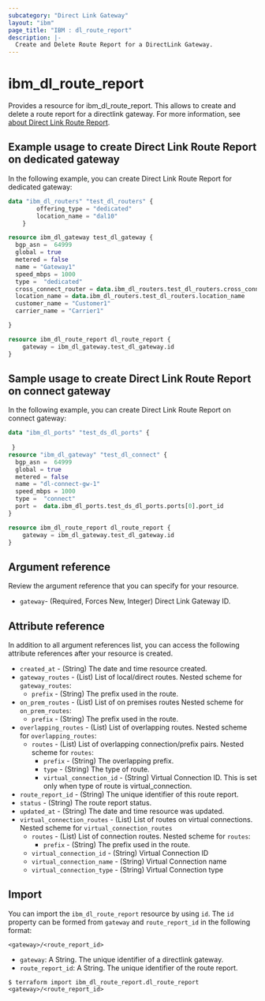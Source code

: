 ```yaml
---
subcategory: "Direct Link Gateway"
layout: "ibm"
page_title: "IBM : dl_route_report"
description: |-
  Create and Delete Route Report for a DirectLink Gateway.
---
```


# ibm_dl_route_report

Provides a resource for ibm_dl_route_report. This allows to create and delete a route report for a directlink gateway. For more information, see [about Direct Link Route Report](https://cloud.ibm.com/docs/dl?topic=dl-generate-route-reports&interface=ui).


## Example usage to create Direct Link Route Report on dedicated gateway
In the following example, you can create Direct Link Route Report for dedicated gateway:

```terraform
data "ibm_dl_routers" "test_dl_routers" {
		offering_type = "dedicated"
		location_name = "dal10"
	}

resource ibm_dl_gateway test_dl_gateway {
  bgp_asn =  64999
  global = true 
  metered = false
  name = "Gateway1"
  speed_mbps = 1000 
  type =  "dedicated" 
  cross_connect_router = data.ibm_dl_routers.test_dl_routers.cross_connect_routers[0].router_name
  location_name = data.ibm_dl_routers.test_dl_routers.location_name
  customer_name = "Customer1" 
  carrier_name = "Carrier1"

} 

resource ibm_dl_route_report dl_route_report {
    gateway = ibm_dl_gateway.test_dl_gateway.id
}
```

## Sample usage to create Direct Link Route Report on connect gateway
In the following example, you can create Direct Link Route Report on connect gateway:


```terraform
data "ibm_dl_ports" "test_ds_dl_ports" {
 
 }
resource "ibm_dl_gateway" "test_dl_connect" {
  bgp_asn =  64999
  global = true
  metered = false
  name = "dl-connect-gw-1"
  speed_mbps = 1000
  type =  "connect"
  port =  data.ibm_dl_ports.test_ds_dl_ports.ports[0].port_id
}

resource ibm_dl_route_report dl_route_report {
    gateway = ibm_dl_gateway.test_dl_gateway.id
}
```

## Argument reference
Review the argument reference that you can specify for your resource. 

- `gateway`- (Required, Forces New, Integer) Direct Link Gateway ID.

## Attribute reference
In addition to all argument references list, you can access the following attribute references after your resource is created.
- `created_at` - (String) The date and time resource created.
- `gateway_routes` - (List) List of local/direct routes.
    Nested scheme for `gateway_routes`:
    - `prefix` - (String) The prefix used in the route.
- `on_prem_routes` - (List) List of on premises routes
    Nested scheme for `on_prem_routes`:
    - `prefix` - (String) The prefix used in the route.
- `overlapping_routes` - (List) List of overlapping routes.
    Nested scheme for `overlapping_routes`:
    - `routes` - (List) List of overlapping connection/prefix pairs.
        Nested scheme for `routes`:
        - `prefix` - (String) The overlapping prefix.
        - `type` - (String) The type of route.
        - `virtual_connection_id` - (String) Virtual Connection ID. This is set only when type of route is virtual_connection.
- `route_report_id` - (String) The unique identifier of this route report.
- `status` - (String) The route report status.
- `updated_at` - (String) The date and time resource was updated.
- `virtual_connection_routes` - (List) List of routes on virtual connections.
    Nested scheme for `virtual_connection_routes`
    - `routes` - (List) List of connection routes.
        Nested scheme for `routes`:
        - `prefix` - (String) The prefix used in the route.
    - `virtual_connection_id` - (String) Virtual Connection ID
    - `virtual_connection_name` - (String) Virtual Connection name
    - `virtual_connection_type` - (String) Virtual Connection type

## Import

You can import the `ibm_dl_route_report` resource by using `id`.
The `id` property can be formed from `gateway` and `route_report_id` in the following format:

```
<gateway>/<route_report_id>
```
* `gateway`: A String. The unique identifier of a directlink gateway.
* `route_report_id`: A String. The unique identifier of the route report.

```
$ terraform import ibm_dl_route_report.dl_route_report <gateway>/<route_report_id>
```
